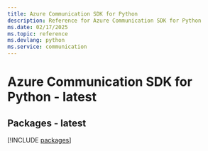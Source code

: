 ```yaml
---
title: Azure Communication SDK for Python
description: Reference for Azure Communication SDK for Python
ms.date: 02/17/2025
ms.topic: reference
ms.devlang: python
ms.service: communication
---
```

# Azure Communication SDK for Python - latest
## Packages - latest
[!INCLUDE [packages](communication-index.md)]